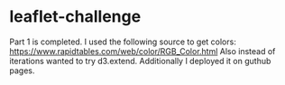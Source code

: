 # leaflet-challenge

Part 1 is completed. 
I used the following source to get colors: https://www.rapidtables.com/web/color/RGB_Color.html
Also instead of iterations wanted to try d3.extend.
Additionally I deployed it on guthub pages.